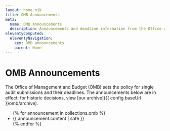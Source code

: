 ```yaml
---
layout: home.njk
title: OMB Announcements
meta:
  name: OMB Announcements
  description: Announcements and deadline information from the Office of Management and Budget.
eleventyComputed:
  eleventyNavigation:
    key: OMB announcements
    parent: Home
---
```


# OMB Announcements

The Office of Management and Budget (OMB) sets the policy for single audit submissions and their deadlines. The announcements below are in effect; for historic decisions, view [our archive]({{ config.baseUrl }}omb/archive).

<div
  class="usa-summary-box"
  role="region"
  aria-labelledby="summary-box-key-information">
  <div class="usa-summary-box__body">
    <div class="usa-summary-box__text">
      <ul>
      {% for announcement in collections.omb %}
          <li>{{ announcement.content | safe }}</li>
      {% endfor %}
      </ul>
    </div>
  </div>
</div>